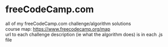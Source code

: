 # freeCodeCamp.com
all of my freeCodeCamp.com challenge/algorithm solutions <br>
course map: https://www.freecodecamp.org/map<br>
url to each challenge description (ie what the algorithm does) is in each .js file
